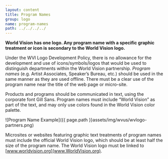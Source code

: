 ```yaml
---
layout: content
title: Program Names
group: logo
name: program-names
path: ../../../../
---
```

**World Vision has one logo. Any program name with a specific graphic treatment or icon is secondary to the World Vision logo.**

Under the WVI Logo Development Policy, there is no allowance for the development and use of icons/symbols/logos that would be used to distinguish departments within the World Vision partnership. *Program names* (e.g. Artist Associates, Speaker’s Bureau, etc.) should be used in the same manner as they are used offline. There must be a clear use of the program name near the title of the web page or micro-site.

Products and programs should be communicated in text, using the corporate font Gill Sans. Program names must include “World Vision” as part of the text, and may only use colors found in the World Vision color palette.


![Program Name Example]({{ page.path }}assets/img/wvus/wvlogo-partners.png)

Microsites or websites featuring graphic text treatments of program names must include the official World Vision logo, which should be at least half the size of the program name. The World Vision logo must be linked to [www.worldvision.org](www.WorldVision.org).
